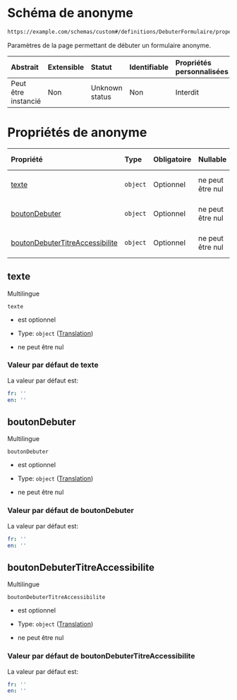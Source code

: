 # Schéma de anonyme

```txt
https://example.com/schemas/custom#/definitions/DebuterFormulaire/properties/anonyme
```

Paramètres de la page permettant de débuter un formulaire anonyme.

| Abstrait            | Extensible | Statut         | Identifiable | Propriétés personnalisées | Propriétés Additionnelles | Limites d'accès | Défini dans                                                                        |
| :------------------ | :--------- | :------------- | :----------- | :------------------------ | :------------------------ | :-------------- | :--------------------------------------------------------------------------------- |
| Peut être instancié | Non        | Unknown status | Non          | Interdit                  | Interdit                  | aucun           | [FRW.form.schema.json\*](../out/FRW.form.schema.json "ouvrir le schéma d'origine") |

# Propriétés de anonyme

| Propriété                                                           | Type     | Obligatoire | Nullable         | Défini par                                                                                                                                                                          |
| :------------------------------------------------------------------ | :------- | :---------- | :--------------- | :---------------------------------------------------------------------------------------------------------------------------------------------------------------------------------- |
| [texte](#texte)                                                     | `object` | Optionnel   | ne peut être nul | [Schéma sans nom](frw-definitions-translation.md "https://example.com/schemas/custom#/definitions/DebuterFormulaire/properties/anonyme/properties/texte")                           |
| [boutonDebuter](#boutondebuter)                                     | `object` | Optionnel   | ne peut être nul | [Schéma sans nom](frw-definitions-translation.md "https://example.com/schemas/custom#/definitions/DebuterFormulaire/properties/anonyme/properties/boutonDebuter")                   |
| [boutonDebuterTitreAccessibilite](#boutondebutertitreaccessibilite) | `object` | Optionnel   | ne peut être nul | [Schéma sans nom](frw-definitions-translation.md "https://example.com/schemas/custom#/definitions/DebuterFormulaire/properties/anonyme/properties/boutonDebuterTitreAccessibilite") |

## texte

Multilingue

`texte`

*   est optionnel

*   Type: `object` ([Translation](frw-definitions-translation.md))

*   ne peut être nul

### Valeur par défaut de texte

La valeur par défaut est:

```yaml
fr: ''
en: ''

```

## boutonDebuter

Multilingue

`boutonDebuter`

*   est optionnel

*   Type: `object` ([Translation](frw-definitions-translation.md))

*   ne peut être nul

### Valeur par défaut de boutonDebuter

La valeur par défaut est:

```yaml
fr: ''
en: ''

```

## boutonDebuterTitreAccessibilite

Multilingue

`boutonDebuterTitreAccessibilite`

*   est optionnel

*   Type: `object` ([Translation](frw-definitions-translation.md))

*   ne peut être nul

### Valeur par défaut de boutonDebuterTitreAccessibilite

La valeur par défaut est:

```yaml
fr: ''
en: ''

```
